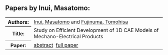 <h2>Papers by Inui, Masatomo:</h2>
<!-- Begin papers -->
<table>
<tr><th>Authors:</th><td>
<a href="../authors/author_111.html">Inui, Masatomo</a> and 
<a href="../authors/author_071.html">Fujinuma, Tomohisa</a>
</td></tr>
<tr><th>Title:  </th><td>Study on Efficient Development of 1D CAE Models of Mechano-Electrical Products</td></tr>
<tr><th>Paper:  </th><td><a href="../abstracts/Modelica2019abstractP02.pdf">abstract</a>&nbsp;&nbsp;<a href="../papers/Modelica2019paperP02.pdf">full paper</a></td></tr>
</table>
<br>
<!-- End papers -->